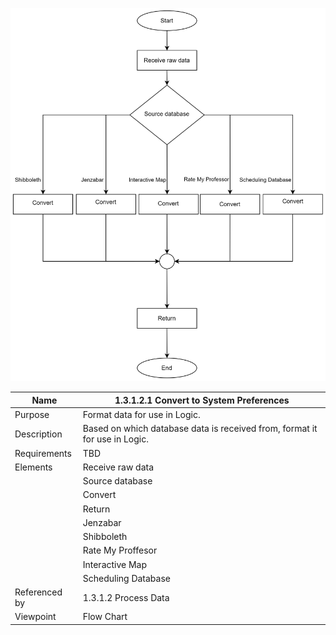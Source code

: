 ![Convert to System Preferences FC](TeamOneFiles/1.3.1.2.1FC(3).svg)

| Name | 1.3.1.2.1 Convert to System Preferences |
| ----------- | ----------- |
| Purpose | Format data for use in Logic.|
| Description | Based on which database data is received from, format it for use in Logic.|
| Requirements | TBD  |
| Elements | Receive raw data |
|          | Source database |
|          | Convert |
|          | Return |
|          | Jenzabar |
|          | Shibboleth |
|          | Rate My Proffesor |
|          | Interactive Map |
|          | Scheduling Database |
| Referenced by | 1.3.1.2 Process Data |
| Viewpoint | Flow Chart |
